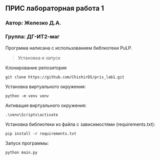 ## ПРИС лабораторная работа 1

### Автор: Железко Д.А.
### Группа: ДГ-ИТ2-маг

Прогрмма написана с использованием библиотеки PuLP.

>Установка и запуск

Клонирование репозитория

```
git clone https://github.com/ChishirDS/pris_lab1.git
```

Установка виртуального окружения:

```
python -m venv venv
```

Активация виртуального окружения:

```
.\venv\Scripts\activate
```

Установка библиотеки из файла с зависимостями (requirements.txt):

```
pip install -r requirements.txt
```

Запуск программы:

```
python main.py
```
